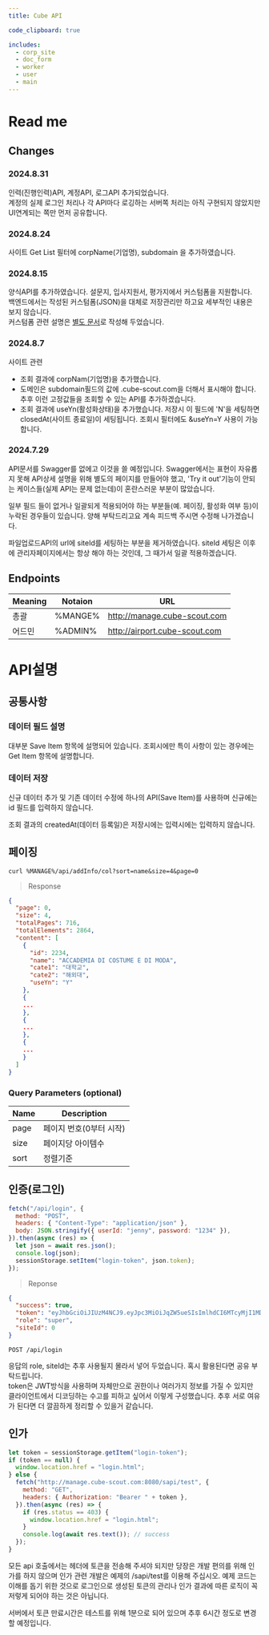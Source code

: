 ```yaml
---
title: Cube API

code_clipboard: true

includes:
  - corp_site
  - doc_form
  - worker
  - user
  - main
---
```


# Read me

## Changes

### 2024.8.31

인력(진행인력)API, 계정API, 로그API 추가되었습니다.  
계정의 실제 로그인 처리나 각 API마다 로깅하는 서버쪽 처리는 아직 구현되지 않았지만 UI연계되는 쪽만 먼저 공유합니다.

### 2024.8.24

사이트 Get List 필터에 corpName(기업명), subdomain 을 추가하였습니다.

### 2024.8.15

양식API를 추가하였습니다. 설문지, 입사지원서, 평가지에서 커스텀폼을 지원합니다.  
백엔드에서는 작성된 커스텀폼(JSON)을 대체로 저장관리만 하고요 세부적인 내용은 보지 않습니다.  
커스텀폼 관련 설명은 <a href='https://www.notion.so/647bb7a578544619b23e97197a1350b3?pvs=4'>별도 문서</a>로 작성해 두었습니다.

### 2024.8.7

사이트 관련

- 조회 결과에 corpNam(기업명)을 추가했습니다.
- 도메인은 subdomain필드의 값에 .cube-scout.com을 더해서 표시해야 합니다. 추후 이런 고정값들을 조회할 수 있는 API를 추가하겠습니다.
- 조회 결과에 useYn(활성화상태)을 추가했습니다. 저장시 이 필드에 'N'을 세팅하면 closedAt(사이트 종료일)이 세팅됩니다. 조회시 필터에도 &useYn=Y 사용이 가능합니다.

### 2024.7.29

API문서를 Swagger를 없에고 이것을 쓸 예정입니다. Swagger에서는 표현이 자유롭지 못해 API상세 설명을 위해 별도의 페이지를 만들어야 했고, 'Try it out'기능이 안되는 케이스들(실제 API는 문제 없는데)이 혼란스러운 부분이 많았습니다.

일부 필드 들이 없거나 일괄되게 적용되어야 하는 부분들(예. 페이징, 활성화 여부 등)이 누락된 경우들이 있습니다. 양해 부탁드리고요 계속 피드백 주시면 수정해 나가겠습니다.

파일업로드API의 url에 siteId를 세팅하는 부분을 제거하였습니다. siteId 세팅은 이후에 관리자페이지에서는 항상 해야 하는 것인데, 그 때가서 일괄 적용하겠습니다.

## Endpoints

| Meaning | Notaion | URL                           |
| ------- | ------- | ----------------------------- |
| 총괄    | %MANGE% | http://manage.cube-scout.com  |
| 어드민  | %ADMIN% | http://airport.cube-scout.com |

# API설명

## 공통사항

### 데이터 필드 설명

대부분 Save Item 항목에 설명되어 있습니다. 조회시에만 특이 사항이 있는 경우에는 Get Item 항목에 설명합니다.

### 데이터 저장

신규 데이터 추가 및 기존 데이터 수정에 하나의 API(Save Item)를 사용하며 신규에는 id 필드를 입력하지 않습니다.

조회 결과의 createdAt(데이터 등록일)은 저장시에는 입력시에는 입력하지 않습니다.

## 페이징

```shell
curl %MANAGE%/api/addInfo/col?sort=name&size=4&page=0
```

> Response

```json
{
  "page": 0,
  "size": 4,
  "totalPages": 716,
  "totalElements": 2864,
  "content": [
    {
      "id": 2234,
      "name": "ACCADEMIA DI COSTUME E DI MODA",
      "cate1": "대학교",
      "cate2": "해외대",
      "useYn": "Y"
    },
    {
    ...
    },
    {
    ...
    },
    {
    ...
    }
  ]
}
```

### Query Parameters (optional)

| Name | Description             |
| ---- | ----------------------- |
| page | 페이지 번호(0부터 시작) |
| size | 페이지당 아이템수       |
| sort | 정렬기준                |

## 인증(로그인)

```javascript
fetch("/api/login", {
  method: "POST",
  headers: { "Content-Type": "application/json" },
  body: JSON.stringify({ userId: "jenny", password: "1234" }),
}).then(async (res) => {
  let json = await res.json();
  console.log(json);
  sessionStorage.setItem("login-token", json.token);
});
```

> Reponse

```json
{
  "success": true,
  "token": "eyJhbGciOiJIUzM4NCJ9.eyJpc3MiOiJqZW5ueSIsImlhdCI6MTcyMjI1MDM3NywiZXhwIjoxNzIyMjUwNDM3LCJyb2xlIjoic3RhZmYiLCJzaXRlSWQiOjB9.Ue6uNmUbKqsWcTCGVsDsoWYnAbVknkHltUKa42YBBpQIAGnzjSs7on-BsmB-83SE",
  "role": "super",
  "siteId": 0
}
```

`POST /api/login`

응답의 role, siteId는 추후 사용될지 몰라서 넣어 두었습니다. 혹시 활용된다면 공유 부탁드립니다.  
token은 JWT방식을 사용하며 자체만으로 권한이나 여러가지 정보를 가질 수 있지만 클라이언트에서 디코딩하는 수고를 피하고 싶어서 이렇게 구성했습니다. 추후 서로 여유가 된다면 더 깔끔하게 정리할 수 있을거 같습니다.

## 인가

```javascript
let token = sessionStorage.getItem("login-token");
if (token == null) {
  window.location.href = "login.html";
} else {
  fetch("http://manage.cube-scout.com:8080/sapi/test", {
    method: "GET",
    headers: { Authorization: "Bearer " + token },
  }).then(async (res) => {
    if (res.status == 403) {
      window.location.href = "login.html";
    }
    console.log(await res.text()); // success
  });
}
```

모든 api 호출에서는 헤더에 토큰을 전송해 주셔야 되지만 당장은 개발 편의를 위해 인가를 하지 않으며 인가 관련 개발은 예제의 /sapi/test를 이용해 주십시오.
예제 코드는 이해를 돕기 위한 것으로 로그인으로 생성된 토큰의 관리나 인가 결과에 따른 로직이 꼭 저렇게 되어야 하는 것은 아닙니다.

서버에서 토큰 만료시간은 테스트를 위해 1분으로 되어 있으며 추후 6시간 정도로 변경할 예정입니다.
